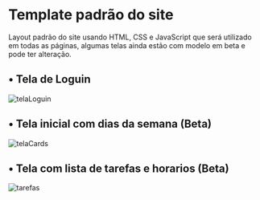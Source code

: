 # Template padrão do site

Layout padrão do site usando HTML, CSS e JavaScript que será utilizado em todas as páginas, algumas telas ainda estão com modelo em beta e pode ter alteração.

## • Tela de Loguin 
![telaLoguin](https://github.com/ICEI-PUC-Minas-PMV-ADS/pmv-ads-2023-1-e1-proj-web-t12-planejamento-diario/assets/48370523/37bdcc60-18d2-4020-9aa2-23e4fcf79d4f)




## • Tela inicial com dias da semana (Beta)
![telaCards](https://github.com/ICEI-PUC-Minas-PMV-ADS/pmv-ads-2023-1-e1-proj-web-t12-planejamento-diario/assets/48370523/c96670db-3500-45e2-8459-b7fd4506cef7)




## • Tela com lista de tarefas e horarios (Beta)
![tarefas](https://github.com/ICEI-PUC-Minas-PMV-ADS/pmv-ads-2023-1-e1-proj-web-t12-planejamento-diario/assets/48370523/a8d4cf60-3ea5-41c2-b315-d4b7818a0484)

